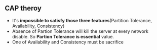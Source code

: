 ## CAP theroy
- It's **impossible to satisfy those three features**(Partition Tolerance, Availability, Consistency)
- Absence of Partion Tolerance will kill the server at every network disable. So **Partion Tolerance is essential** value.
- One of Availability and Consistency must be sacrifice
